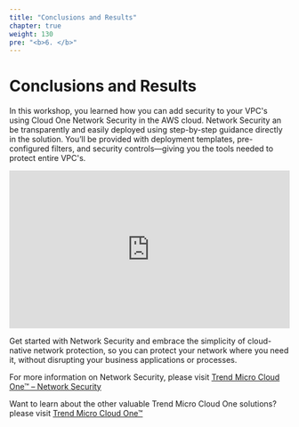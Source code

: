 ```yaml
---
title: "Conclusions and Results"
chapter: true
weight: 130
pre: "<b>6. </b>"
---
```


# Conclusions and Results

In this workshop, you learned how you can add security to your VPC's using Cloud One Network Security in the AWS cloud. Network Security an be transparently and easily deployed using step-by-step guidance directly in the solution. You’ll be provided with deployment templates, pre-configured filters, and security controls—giving you the tools needed to protect entire VPC's.

<div style="width:100%"><div style="height:0;padding-bottom:56.25%;position:relative;width:100%"><iframe allowfullscreen="" frameBorder="0" height="100%" src="https://giphy.com/embed/iImpuBpggDgmivukw2/video" style="left:0;position:absolute;top:0" width="100%"></iframe></div></div>

Get started with Network Security and embrace the simplicity of cloud-native network protection, so you can protect your network where you need it, without disrupting your business applications or processes.

For more information on Network Security, please visit [Trend Micro Cloud One™ – Network Security](https://www.trendmicro.com/en_ae/business/products/hybrid-cloud/cloud-one-network-security.html)

Want to learn about the other valuable Trend Micro Cloud One solutions? please visit [Trend Micro Cloud One™](https://www.trendmicro.com/cloudone)